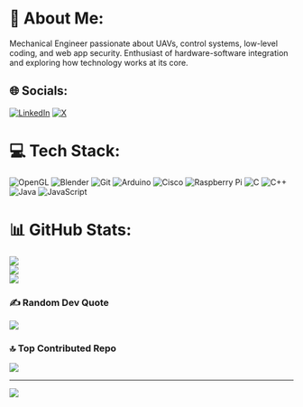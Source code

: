 # 💫 About Me:
Mechanical Engineer passionate about UAVs, control systems, low-level coding, and web app security. Enthusiast of hardware-software integration and exploring how technology works at its core.


## 🌐 Socials:
[![LinkedIn](https://img.shields.io/badge/LinkedIn-%230077B5.svg?logo=linkedin&logoColor=white)](https://linkedin.com/in/Anantha-Subash) [![X](https://img.shields.io/badge/X-black.svg?logo=X&logoColor=white)](https://x.com/CyberBashForce) 

# 💻 Tech Stack:
![OpenGL](https://img.shields.io/badge/OpenGL-%23FFFFFF.svg?style=flat&logo=opengl) ![Blender](https://img.shields.io/badge/blender-%23F5792A.svg?style=flat&logo=blender&logoColor=white) ![Git](https://img.shields.io/badge/git-%23F05033.svg?style=flat&logo=git&logoColor=white) ![Arduino](https://img.shields.io/badge/-Arduino-00979D?style=flat&logo=Arduino&logoColor=white) ![Cisco](https://img.shields.io/badge/cisco-%23049fd9.svg?style=flat&logo=cisco&logoColor=black) ![Raspberry Pi](https://img.shields.io/badge/-Raspberry_Pi-C51A4A?style=flat&logo=Raspberry-Pi) ![C](https://img.shields.io/badge/c-%2300599C.svg?style=flat&logo=c&logoColor=white) ![C++](https://img.shields.io/badge/c++-%2300599C.svg?style=flat&logo=c%2B%2B&logoColor=white) ![Java](https://img.shields.io/badge/java-%23ED8B00.svg?style=flat&logo=openjdk&logoColor=white) ![JavaScript](https://img.shields.io/badge/javascript-%23323330.svg?style=flat&logo=javascript&logoColor=%23F7DF1E)
# 📊 GitHub Stats:
![](https://github-readme-stats.vercel.app/api?username=CyberBashForce&theme=tokyonight&hide_border=false&include_all_commits=false&count_private=false)<br/>
![](https://nirzak-streak-stats.vercel.app/?user=CyberBashForce&theme=tokyonight&hide_border=false)<br/>
![](https://github-readme-stats.vercel.app/api/top-langs/?username=CyberBashForce&theme=tokyonight&hide_border=false&include_all_commits=false&count_private=false&layout=compact)

### ✍️ Random Dev Quote
![](https://quotes-github-readme.vercel.app/api?type=horizontal&theme=radical)

### 🔝 Top Contributed Repo
![](https://github-contributor-stats.vercel.app/api?username=CyberBashForce&limit=5&theme=prussian&combine_all_yearly_contributions=true)

---
[![](https://visitcount.itsvg.in/api?id=CyberBashForce&icon=2&color=0)](https://visitcount.itsvg.in)

<!-- Proudly created with GPRM ( https://gprm.itsvg.in ) -->
